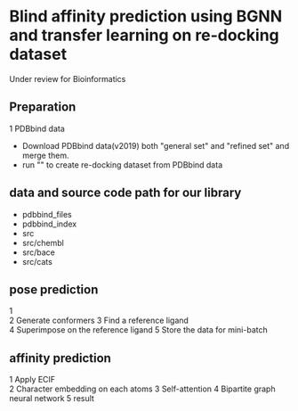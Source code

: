 # Blind affinity prediction using BGNN and transfer learning on re-docking dataset  
Under review for Bioinformatics

## Preparation  
1 PDBbind data  
- Download PDBbind data(v2019) both "general set" and "refined set" and merge them.  
- run "" to create re-docking dataset from PDBbind data  

## data and source code path for our library  
- pdbbind_files  
- pdbbind_index  
- src  
- src/chembl  
- src/bace  
- src/cats

## pose prediction  
1   
2 Generate conformers 
3 Find a reference ligand  
4 Superimpose on the reference ligand 
5 Store the data for mini-batch 
  
## affinity prediction  
1 Apply ECIF  
2 Character embedding on each atoms 
3 Self-attention 
4 Bipartite graph neural network 
5 result 
  
